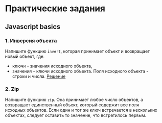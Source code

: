 # Практические задания

## Javascript basics

### 1. Инверсия объекта
Напишите функцию `invert`, которая принимает объект и возвращает новый объект, где:
  - ключи - значения исходного объекта,
  - значения - ключи исходного объекта.
Поля исходного объекта - строки и числа.
[Решение](./1-JS-Basics/1-invert.js)

### 2. Zip
Напишите функцию `zip`. Она принимает любое число объектов, а возвращает единственный объект, который содержит все поля исходных объектов. Если один и тот же ключ встречается в нескольких объектах, следует оставить то значение, что встретилось первым.